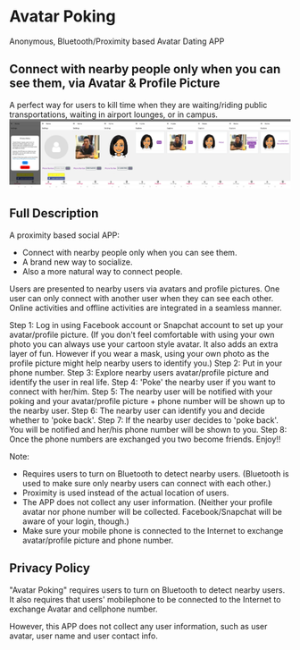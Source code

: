 # Avatar Poking
Anonymous, Bluetooth/Proximity based Avatar Dating APP
## Connect with nearby people only when you can see them, via Avatar & Profile Picture
A perfect way for users to kill time when they are waiting/riding public transportations, waiting in airport lounges, or in campus.
![The app screenshot](/Screenshot.png)

## Full Description
A proximity based social APP:
- Connect with nearby people only when you can see them.
- A brand new way to socialize.
- Also a more natural way to connect people.

Users are presented to nearby users via avatars and profile pictures.
One user can only connect with another user when they can see each other.
Online activities and offline activities are integrated in a seamless manner. 

Step 1: Log in using Facebook account or Snapchat account to set up your avatar/profile picture. (If you don't feel comfortable with using your own photo you can always use your cartoon style avatar. It also adds an extra layer of fun. However if you wear a mask, using your own photo as the profile picture might help nearby users to identify you.)
Step 2: Put in your phone number.
Step 3: Explore nearby users avatar/profile picture and identify the user in real life.
Step 4: 'Poke' the nearby user if you want to connect with her/him.
Step 5: The nearby user will be notified with your poking and your avatar/profile picture + phone number will be shown up to the nearby user.
Step 6: The nearby user can identify you and decide whether to 'poke back'.
Step 7: If the nearby user decides to 'poke back'. You will be notified and her/his phone number will be shown to you.
Step 8: Once the phone numbers are exchanged you two become friends.
Enjoy!!

Note: 
- Requires users to turn on Bluetooth to detect nearby users. (Bluetooth is used to make sure only nearby users can connect with each other.)
- Proximity is used instead of the actual location of users.
- The APP does not collect any user information. (Neither your profile avatar nor phone number will be collected. Facebook/Snapchat will be aware of your login, though.)
- Make sure your mobile phone is connected to the Internet to exchange avatar/profile picture and phone number.

## Privacy Policy
"Avatar Poking" requires users to turn on Bluetooth to detect nearby users. It also requires that users' mobilephone to be connected to the Internet to exchange Avatar and cellphone number.

However, this APP does not collect any user information, such as user avatar, user name and user contact info.
